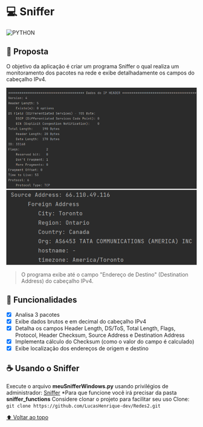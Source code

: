# 💻 Sniffer

![PYTHON](https://img.shields.io/badge/Python-14354C?style=for-the-badge&logo=python&logoColor=white)

## 🎯 Proposta

O objetivo da aplicação é criar um programa Sniffer o qual realiza um monitoramento dos pacotes na rede e exibe detalhadamente os campos do cabeçalho IPv4.

<img src="../../images/sniffer/sniffer_img1.svg" alt="foto 1 do programa sniffer">
<img src="../../images/sniffer/sniffer_img2.svg" alt="foto 2 do programa sniffer">

> O programa exibe até o campo "Endereço de Destino" (Destination Address) do cabeçalho IPv4.

## 🚀 Funcionalidades

- [x] Analisa 3 pacotes
- [x] Exibe dados brutos e em decimal do cabeçalho IPv4
- [x] Detalha os campos Header Length, DS/ToS, Total Length, Flags, Protocol, Header Checksum, Source Address e Destination Address
- [x] Implementa cálculo do Checksum (como o valor do campo é calculado)
- [x] Exibe localização dos endereços de origem e destino

## ☕ Usando o Sniffer

Execute o arquivo **meuSnifferWindows.py** usando privilégios de administrador: [Sniffer](meuSnifferWindows.py)
    *Para que funcione você irá precisar da pasta **sniffer_functions**
    Considere clonar o projeto para facilitar seu uso
    Clone: `git clone https://github.com/LucasHenrique-dev/Redes2.git`

[⬆ Voltar ao topo](#-sniffer)
